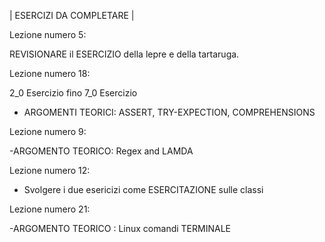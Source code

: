 | ESERCIZI DA COMPLETARE |

Lezione numero 5:

REVISIONARE il ESERCIZIO della lepre e della tartaruga.


Lezione numero 18:

2_0 Esercizio fino 7_0 Esercizio
- ARGOMENTI TEORICI: ASSERT, TRY-EXPECTION, COMPREHENSIONS


Lezione numero 9:

-ARGOMENTO TEORICO: Regex and LAMDA


Lezione numero 12:

- Svolgere i due esericizi come ESERCITAZIONE sulle classi


Lezione numero 21:

-ARGOMENTO TEORICO : Linux comandi TERMINALE

